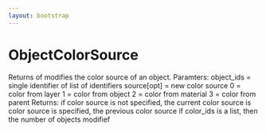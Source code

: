 ```yaml
---
layout: bootstrap
---
```


# ObjectColorSource

Returns of modifies the color source of an object.
        Paramters:
          object_ids = single identifier of list of identifiers
          source[opt] = new color source
              0 = color from layer
              1 = color from object
              2 = color from material
              3 = color from parent
        Returns:
          if color source is not specified, the current color source
          is color source is specified, the previous color source
          if color_ids is a list, then the number of objects modifief
        


